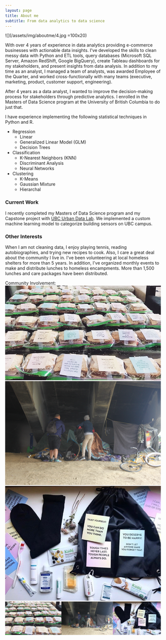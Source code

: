 ```yaml
---
layout: page
title: About me
subtitle: From data analytics to data science
---
```


![](/assets/img/aboutme/4.jpg =100x20)

With over 4 years of experience in data analytics providing e-commerce businesses with actionable data insights. I've developed the skills to clean messy data with Python and ETL tools, query databases (Microsoft SQL Server, Amazon RedShift, Google BigQuery), create Tableau dashboards for my stakeholders, and present insights from data analysis. In addition to my time as an analyst, I managed a team of analysts, was awarded Employee of the Quarter, and worked cross-functionally with many teams (executive, marketing, product, customer support, engineering).  

After 4 years as a data analyst, I wanted to improve the decision-making process for stakeholders through predictive analytics. I enrolled in the Masters of Data Science program at the University of British Columbia to do just that.

I have experience implementing the following statistical techniques in Python and R.

  - Regression
    - Linear
    - Generalized Linear Model (GLM)
    - Decision Trees
  - Classification
    - K-Nearest Neighbors (KNN)
    - Discriminant Analysis
    - Neural Networks
  - Clustering
    - K-Means
    - Gaussian Mixture
    - Hierarchal

### Current Work
I recently completed my Masters of Data Science program and my Capstone project with [UBC Urban Data Lab](https://urbandatalab.io/project/mds-captone-2020/). We implemented a custom machine learning model to categorize building sensors on UBC campus.

### Other Interests
When I am not cleaning data, I enjoy playing tennis, reading autobiographies, and trying new recipes to cook. Also, I care a great deal about the community I live in. I've been volunteering at local homeless shelters for more than 5 years. In addition, I've organized monthly events to make and distribute lunches to homeless encampments. More than 1,500 lunches and care packages have been distributed.

Community Involvement:   
![](/assets/img/aboutme/1.jpg)![](/assets/img/aboutme/2.JPG)![](/assets/img/aboutme/3.jpg)   
![](/assets/img/aboutme/4.jpg)
